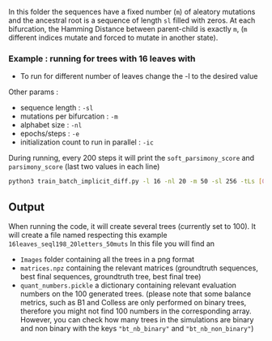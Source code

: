 In this folder the sequences have a fixed number (`m`) of aleatory mutations and the ancestral root is a sequence of length `sl` filled with zeros. At each bifurcation, the Hamming Distance between parent-child is exactly `m`, (`m` different indices mutate and forced to mutate in another state).

### Example : running for trees with 16 leaves with ###

* To run for different number of leaves change the -l to the desired value

Other params :

* sequence length : `-sl`
* mutations per bifurcation : `-m`
* alphabet size : `-nl`
* epochs/steps : `-e`
* initialization count to run in parallel : `-ic`

During running, every 200 steps it will print the `soft_parsimony_score` and `parsimony_score` (last two values in each line)

```bash
python3 train_batch_implicit_diff.py -l 16 -nl 20 -m 50 -sl 256 -tLs [0,0.005,10,50] -lr 0.1 -lr_seq 0.01 -t float64-multi-init-run -p Batch-Run-Maximum-Parsimony -alt -n "Final Run" -g 0 -e 5000 -ai 1 -ic 50
```

## Output ##
When running the code, it will create several trees (currently set to 100). 
It will create a file named respecting this example `16leaves_seql198_20letters_50muts` 
In this file you will find an 
* `Images` folder containing all the trees in a png format
* `matrices.npz` containing the relevant matrices (groundtruth sequences, best final sequences, groundtruth tree, best final tree)
* `quant_numbers.pickle` a dictionary containing relevant evaluation numbers on the 100 generated trees. (please note that some balance metrics, such as B1 and Colless are only performed on binary trees, therefore you might not find 100 numbers in the corresponding array. However, you can check how many trees in the simulations are binary and non binary with the keys `"bt_nb_binary"` and `"bt_nb_non_binary"`)
